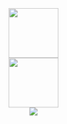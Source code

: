 <div id="header" align="center">
  <img src="https://media.giphy.com/media/ryRe2vuYIQ3RQ5eMtY/giphy.gif" width="100" />
</div>
<div align="center">
<img src="https://media.giphy.com/media/5eLDrEaRGHegx2FeF2/giphy.gif" width="100"/>
</div>
<div align="center" target="_blank"> 
  <a href="https://www.linkedin.com/in/ilqar-sofiyev-a67575172/"> 
    <img src="https://img.shields.io/badge/LinkedIn-blue?logo=linkedin&logoColor=white&style=for-the-badge" />  
  </a>
</div>

